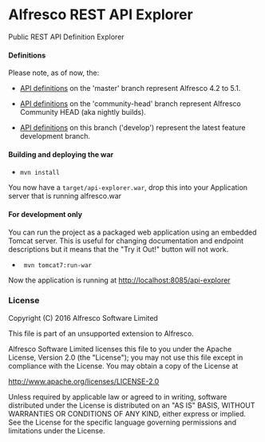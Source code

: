 # Alfresco REST API Explorer
Public REST API Definition Explorer

#### Definitions

Please note, as of now, the:

- [API definitions](https://github.com/Alfresco/rest-api-explorer/tree/master/src/main/webapp/definitions) on the 'master' branch represent Alfresco 4.2 to 5.1.

- [API definitions](https://github.com/Alfresco/rest-api-explorer/tree/community-head/src/main/webapp/definitions) on the 'community-head' branch represent Alfresco Community HEAD (aka nightly builds).

- [API definitions](https://github.com/Alfresco/rest-api-explorer/tree/develop/src/main/webapp/definitions) on this branch ('develop') represent the latest feature development branch.

#### Building and deploying the war
- `mvn install`

You now have a `target/api-explorer.war`, drop this into your Application server that is running alfresco.war


#### For development only
You can run the project as a packaged web application using an embedded Tomcat server. This is useful for changing documentation and endpoint descriptions but it means that the "Try it Out!" button will not work.

- ` mvn tomcat7:run-war`

Now the application is running at [http://localhost:8085/api-explorer](http://localhost:8085/api-explorer/)

### License
Copyright (C) 2016 Alfresco Software Limited

This file is part of an unsupported extension to Alfresco.

Alfresco Software Limited licenses this file
to you under the Apache License, Version 2.0 (the
"License"); you may not use this file except in compliance
with the License.  You may obtain a copy of the License at

 http://www.apache.org/licenses/LICENSE-2.0

Unless required by applicable law or agreed to in writing,
software distributed under the License is distributed on an
"AS IS" BASIS, WITHOUT WARRANTIES OR CONDITIONS OF ANY
KIND, either express or implied.  See the License for the
specific language governing permissions and limitations
under the License.